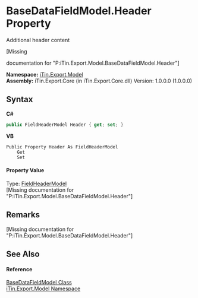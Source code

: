 # BaseDataFieldModel.Header Property 
Additional header content 

\[Missing <summary> documentation for "P:iTin.Export.Model.BaseDataFieldModel.Header"\]

**Namespace:**&nbsp;<a href="ef57ffcc-e95e-b212-5a46-9aa6f5a3511f">iTin.Export.Model</a><br />**Assembly:**&nbsp;iTin.Export.Core (in iTin.Export.Core.dll) Version: 1.0.0.0 (1.0.0.0)

## Syntax

**C#**<br />
``` C#
public FieldHeaderModel Header { get; set; }
```

**VB**<br />
``` VB
Public Property Header As FieldHeaderModel
	Get
	Set
```


#### Property Value
Type: <a href="53f9d64f-007c-8b88-08c4-f96c45458ff3">FieldHeaderModel</a><br />\[Missing <value> documentation for "P:iTin.Export.Model.BaseDataFieldModel.Header"\]

## Remarks
\[Missing <remarks> documentation for "P:iTin.Export.Model.BaseDataFieldModel.Header"\]

## See Also


#### Reference
<a href="8fa48ff7-1da1-90fc-d579-d2d214806b70">BaseDataFieldModel Class</a><br /><a href="ef57ffcc-e95e-b212-5a46-9aa6f5a3511f">iTin.Export.Model Namespace</a><br />